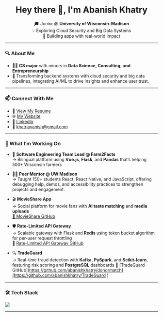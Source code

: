 <h1 align="center">Hey there 👋, I'm Abanish Khatry</h1>

<p align="center">
  🎓 Junior @ <strong>University of Wisconsin–Madison</strong>  
  <br>
  💡 Exploring Cloud Security and Big Data Systems
  <br>
  🌱 Building apps with real-world impact
</p>

---

### 🔍 About Me

- 🧑‍💻 **CS major** with minors in **Data Science, Consulting, and Entrepreneurship**
- 💬 Transforming backend systems with cloud security and big data pipelines, integrating AI/ML to drive insights and enhance user trust.

---

### 📫 Connect With Me

- 📄 [View My Resume](https://drive.google.com/file/d/13vylZ3vHBfhnz4_60FN_XbI8u1-kn5Ar/view?usp=sharing)
- 🌐 [My Website](https://abanishkhatry.vercel.app/)
- 🔗 [LinkedIn](https://linkedin.com/in/abanishkhatry)
- 📧 khatriavanish@gmail.com

---


### 🚀 What I’m Working On

- 🌾 **Software Engineering Team Lead @ Farm2Facts**  
  → Bilingual platform using **Vue.js**, **Flask**, and **Pandas** that’s helping 500+ Wisconsin farmers

- 👨‍🏫 **Peer Mentor @ UW Madison**  
  → Taught 150+ students React, React Native, and JavaScript, offering debugging help, demos, and accessibility practices to strengthen projects and engagement.

- 🎬 **MovieShare App**  
  → Social platform for movie fans with **AI taste matching** and **media uploads**  
  [🔗 MovieShare GitHub](https://github.com/abanishkhatry/movieshare)

- 🛡 **Rate-Limited API Gateway**  
  → Scalable gateway with Flask and **Redis** using token bucket algorithm for per-user request throttling  
  🔗 [Rate-Limited API Gateway GitHub](https://github.com/abanishkhatry/Rate-Limited-API-Gateway)

- 🔍 **TradeGuard**  
  → Real-time fraud detection with **Kafka**, **PySpark**, and **Scikit-learn**, featuring risk scoring and **PostgreSQL** dashboards
  🔗 [TradeGuard GitHub](https://github.com/abanishkhatry/donormatch](https://github.com/abanishkhatry/TradeGuard )

---

### 🛠️ Tech Stack

<p align="left">
  <img src="https://skillicons.dev/icons?i=java,python,cpp,js,ts,react,nodejs,express,flask,fastapi,postgres,mongodb,firebase,docker,html,css,figma,git" />
</p>

---

